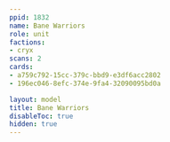 ```yaml
---
ppid: 1832
name: Bane Warriors
role: unit
factions:
- cryx
scans: 2
cards:
- a759c792-15cc-379c-bbd9-e3df6acc2802
- 196ec046-8efc-374e-9fa4-32090095bd0a

layout: model
title: Bane Warriors
disableToc: true
hidden: true
---
```

